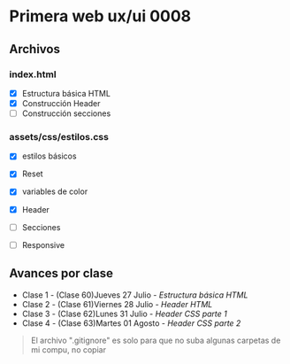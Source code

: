 # Primera web ux/ui 0008

## Archivos

### index.html
- [x] Estructura básica HTML
- [X] Construcción Header
- [ ] Construcción secciones

### assets/css/estilos.css
- [x] estilos básicos
- [x] Reset
- [x] variables de color
- [x] Header
- [ ] Secciones
- [ ] Responsive



## Avances por clase
- Clase 1 - (Clase 60)Jueves 27 Julio - _Estructura básica HTML_
- Clase 2 - (Clase 61)Viernes 28 Julio - _Header HTML_
- Clase 3 - (Clase 62)Lunes 31 Julio - _Header CSS parte 1_
- Clase 4 - (Clase 63)Martes 01 Agosto - _Header CSS parte 2_



> El archivo ".gitignore" es solo para que no suba algunas carpetas de mi compu, no copiar
